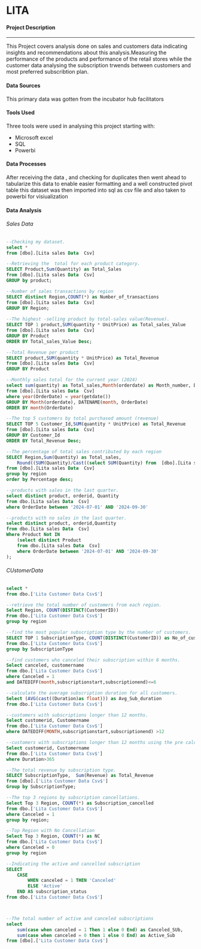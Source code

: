 # LITA

#### Project Description
---

This Project covers analysis done on sales and customers data indicating insights and recommendations about this analysis.Measuring the performance of the products and performance of the retail stores while the customer data analysing the subscription trwends between customers and most preferred subscribtion plan.

#### Data Sources
This primary data was gotten from the incubator hub facilitators 

#### Tools Used
Three tools were used in analysing this project starting with:
- Microsoft excel
- SQL
- Powerbi

#### Data Processes 
After receiving the data , and checking for duplicates then went ahead to tabularize this data to enable easier formatting and a well constructed pivot table this dataset was then imported into sql as csv file and also taken to powerbi for visiualization

#### Data Analysis
###### Sales Data
```Sql
--Checking my dataset.
select *
from [dbo].[Lita sales Data  Csv]

--Retrieving the  total for each product category.
SELECT Product,Sum(Quantity) as Total_Sales
from [dbo].[Lita sales Data  Csv]
GROUP by product;

--Number of sales transactions by region
SELECT distinct Region,COUNT(*) as Number_of_transactions
from [dbo].[Lita sales Data  Csv]
GROUP BY Region;
 
--The highest -selling product by total-sales value(Revenue).
SELECT TOP 1 product,SUM(quantity * UnitPrice) as Total_sales_Value
from [dbo].[Lita sales Data  Csv]
GROUP BY Product
ORDER BY Total_sales_Value Desc;

--Total Revenue per product
SELECT product,SUM(quantity * UnitPrice) as Total_Revenue
from [dbo].[Lita sales Data  Csv]
GROUP BY Product

--Monthly sales total for the current year (2024)
select sum(quantity) as Total_sales,Month(orderdate) as Month_number, DATENAME(month, OrderDate) as Month_Name
from [dbo].[Lita sales Data  Csv]
where year(OrderDate) = year(getdate())
GROUP BY Month(orderdate), DATENAME(month, OrderDate)
ORDER BY month(OrderDate)

--The top 5 customers by total purchased amount (revenue)
SELECT TOP 5 Customer_Id,SUM(quantity * UnitPrice) as Total_Revenue
from [dbo].[Lita sales Data  Csv]
GROUP BY Customer_Id
ORDER BY Total_Revenue Desc;

--The percentage of total sales contributed by each region
SELECT Region,Sum(Quantity) as Total_sales,
	Round((SUM(Quantity)/Cast((select SUM(Quantity) from  [dbo].[Lita sales Data  Csv]) as float )*100),2) as Percentage
from [dbo].[Lita sales Data  Csv]
group by region
order by Percentage desc;

--products with sales in the last quarter.
select distinct product, orderid, Quantity
from dbo.[Lita sales Data  Csv]
where OrderDate between '2024-07-01' AND '2024-09-30'

--products with no sales in the last quarter.
select distinct product, orderid,Quantity
from dbo.[Lita sales Data  Csv]
Where Product Not IN 
	(select distinct Product
	from dbo.[Lita sales Data  Csv]
	where OrderDate between '2024-07-01' AND '2024-09-30'
);
```

###### CUstomerData
```Sql
select *
from dbo.['Lita Customer Data Csv$']

--retrieve the total number of customers from each region.
Select Region, COUNT(DISTINCT(CustomerID))
From dbo.['Lita Customer Data Csv$']
group by region 

--find the most popular subscription type by the number of customers.
SELECT TOP 1 SubscriptionType, COUNT(DISTINCT(CustomerID)) as No_of_customers
from dbo.['Lita Customer Data Csv$']
group by SubscriptionType

--find customers who canceled their subscription within 6 months.
Select canceled, customername
from dbo.['Lita Customer Data Csv$']
where Canceled = 1
and DATEDIFF(month,subscriptionstart,subscriptionend)<=6

--calculate the average subscription duration for all customers.
Select (AVG(cast((Duration)as float))) as Avg_Sub_duration
from dbo.['Lita Customer Data Csv$']

--customers with subscriptions longer than 12 months.
Select customerid, Customername
from dbo.['Lita Customer Data Csv$']
where DATEDIFF(MONTH,subscriptionstart,subscriptionend) >12

--customers with subscriptions longer than 12 months using the pre calculated duration column.
Select customerid, Customername
from dbo.['Lita Customer Data Csv$']
where Duration>365

--The total revenue by subscription type.
SELECT SubscriptionType,  Sum(Revenue) as Total_Revenue
from [dbo].['Lita Customer Data Csv$']
Group by SubscriptionType;

--The top 3 regions by subscription cancellations.
Select Top 3 Region, COUNT(*) as Subscription_cancelled
from dbo.['Lita Customer Data Csv$']
where Canceled = 1
group by region;

--Top Region with No Cancellation
Select Top 3 Region, COUNT(*) as NC
from dbo.['Lita Customer Data Csv$']
where Canceled = 0
group by region

--Indicating the active and cancelled subscription
SELECT 
    CASE 
        WHEN canceled = 1 THEN 'Canceled'
        ELSE 'Active'
    END AS subscription_status
from dbo.['Lita Customer Data Csv$']



--The total number of active and canceled subscriptions
select
	sum(case when canceled = 1 Then 1 else 0 End) as Canceled_SUb, 
	sum(case when canceled = 0 then 1 else 0 End) as Active_Sub
from [dbo].['Lita Customer Data Csv$']
```
